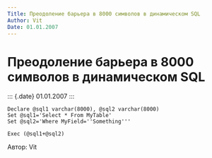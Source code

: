 ```yaml
---
Title: Преодоление барьера в 8000 символов в динамическом SQL
Author: Vit
Date: 01.01.2007
---
```



Преодоление барьера в 8000 символов в динамическом SQL
======================================================

::: {.date}
01.01.2007
:::

    Declare @sql1 varchar(8000), @sql2 varchar(8000)
    Set @sql1='Select * From MyTable'
    Set @sql2='Where MyField=''Something'''
     
    Exec (@sql1+@sql2)

Автор: Vit
